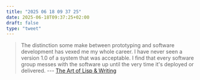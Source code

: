 ```yaml
---
title: "2025 06 18 09 37 25"
date: 2025-06-18T09:37:25+02:00
draft: false
type: "tweet"
---
```

> The distinction some make between prototyping and software development has vexed me my whole career. I have never seen a version 1.0 of a system that was acceptable. I find that every software group messes with the software up until the very time it's deployed or delivered. --- [The Art of Lisp & Writing](https://www.dreamsongs.com/ArtOfLisp.html)
